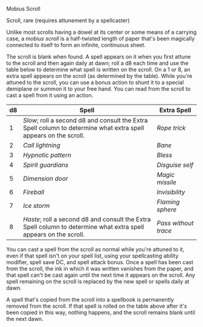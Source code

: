 
Mobius Scroll

Scroll, rare (requires attunement by a spellcaster)

Unlike most scrolls having a dowel at its center or some means of a carrying case, a _mobius scroll_ is a half-twisted length of paper that's been magically connected to itself to form an infinite, continuous sheet.

The scroll is blank when found. A spell appears on it when you first attune to the scroll and then again daily at dawn; roll a d8 each time and use the table below to determine what spell is written on the scroll. On a 1 or 8, an extra spell appears on the scroll (as determined by the table). While you're attuned to the scroll, you can use a bonus action to shunt it to a special demiplane or summon it to your free hand. You can read from the scroll to cast a spell from it using an action.

|d8|Spell|Extra Spell|
|---|---|---|
|1|_Slow_; roll a second d8 and consult the Extra Spell column to determine what extra spell appears on the scroll.|_Rope trick_|
|2|_Call lightning_|_Bane_|
|3|_Hypnotic pattern_|_Bless_|
|4|_Spirit guardians_|_Disguise self_|
|5|_Dimension door_|_Magic missile_|
|6|_Fireball_|_Invisibility_|
|7|_Ice storm_|_Flaming sphere_|
|8|_Haste_; roll a second d8 and consult the Extra Spell column to determine what extra spell appears on the scroll.|_Pass without trace_|

You can cast a spell from the scroll as normal while you're attuned to it, even if that spell isn't on your spell list, using your spellcasting ability modifier, spell save DC, and spell attack bonus. Once a spell has been cast from the scroll, the ink in which it was written vanishes from the paper, and that spell can't be cast again until the next time it appears on the scroll. Any spell remaining on the scroll is replaced by the new spell or spells daily at dawn.

A spell that's copied from the scroll into a spellbook is permanently removed from the scroll. If that spell is rolled on the table above after it's been copied in this way, nothing happens, and the scroll remains blank until the next dawn.